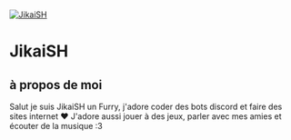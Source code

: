   <br />
    <p>
    <a href="https://jikaish.tk"><img src="https://cdn.discordapp.com/attachments/904320475742760980/906114263360348190/bannerjikai.gif" alt="JikaiSH" /></a>
  </p>

# JikaiSH

## à propos de moi
Salut je suis JikaiSH un Furry, j'adore coder des bots discord et faire des sites internet ♥️
J'adore aussi jouer à des jeux, parler avec mes amies et écouter de la musique :3

